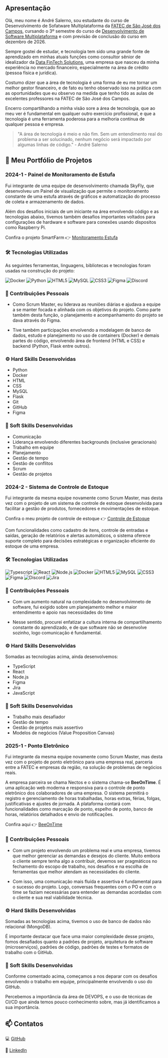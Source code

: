 ## Apresentação

Olá, meu nome é André Salerno, sou estudante do curso de Desenvolvimento de Sofatware Multiplataforma da [FATEC de São José dos Campos](https://sjc.fatec.sp.gov.br/), cursando o 3º semestre do curso de [Desenvolvimento de Software Multiplataforma](https://sjc.fatec.sp.gov.br/curso_dsm) e com previsão de conclusão do curso em dezembro de 2026.

Sempre gostei de estudar, e tecnologia tem sido uma grande fonte de aprendizado em minhas atuais funções como consultor sênior de idealizador da [Data FinTech Solutions](https://www.datafintechsolutions.com/), uma empresa que nasceu da minha experiência no mercado financeiro, especialmente na área de crédito (pessoa física e jurídica).

Costumo dizer que a área de tecnologia é uma forma de eu me tornar um melhor gestor financeiro, e de fato eu tenho observado isso na prática com as oportunidades que eu observo na medida que tenho tido as aulas de excelentes professores na FATEC de São José dos Campos.

Encerro compartilhando a minha visão sore a área de tecnologia, que ao meu ver é fundamental em qualquer outro exercício profissional, e que a tecnologia é uma ferramenta poderosa para a melhoria contínua de qualquer pessoa e empresa.

> "A área de tecnologia é meio e não fim. Sem um entendimento real do problema a ser solucinado, nenhum negócio será impactado por algumas linhas de código." - André Salerno

## 🧠 Meu Portfólio de Projetos

### **2024-1** - Painel de Monitoramento de Estufa

Fui integrante de uma equipe de desenvolvimento chamada SkyFly, que desenvolveu um Painel de visualização que permite o monitoramento constante de uma estufa através de gráficos e automatização do processo de coleta e armazenamento de dados.

Além dos desafios iniciais de um iniciante na área envolvendo código e as tecnologias abaixo, tivemos também desafios importantes voltados para configurações de hardware e software para conexões usando dispositos como Raspberry Pi.

Confira o projeto SmartFarm 👉 [Monitoramento Estufa](https://github.com/SkyFlyTeam/SmartFarm)


### 🛠️ Tecnologias Utilizadas

As seguintes ferramentas, linguagens, bibliotecas e tecnologias foram usadas na construção do projeto:

![Docker](https://img.shields.io/badge/docker-%230db7ed.svg?style=for-the-badge&logo=docker&logoColor=white)
![Python](https://img.shields.io/badge/python-3670A0?style=for-the-badge&logo=python&logoColor=ffdd54)
![HTML5](https://img.shields.io/badge/html5-%23E34F26.svg?style=for-the-badge&logo=html5&logoColor=white)
![MySQL](https://img.shields.io/badge/mysql-4479A1.svg?style=for-the-badge&logo=mysql&logoColor=white)
![CSS3](https://img.shields.io/badge/css3-%231572B6.svg?style=for-the-badge&logo=css3&logoColor=white)
![Figma](https://img.shields.io/badge/figma-%23F24E1E.svg?style=for-the-badge&logo=figma&logoColor=white)
![Discord](https://img.shields.io/badge/Discord-%235865F2.svg?style=for-the-badge&logo=discord&logoColor=white)

### 👥 Contribuições Pessoais

- Como Scrum Master, eu liderava as reuniões diárias e ajudava a equipe a se manter focada e alinhada com os objetivos do projeto. Como parte também desta função, o planejamento e acompanhamento do projeto se dava através do Figma.

- Tive também participações envolvendo a modelagem de banco de dados, estudo e planejamento no uso de containers (Docker) e demais partes do código, envolvendo área de frontend (HTML e CSS) e backend (Python, Flask entre outros).

### ⚙️ Hard Skills Desenvolvidas

- Python
- Docker
- HTML
- CSS
- MySQL
- Flask
- Git
- GitHub
- Figma

### 🧠 Soft Skills Desenvolvidas

- Comunicação
- Liderança envolvendo diferentes backgrounds (inclusive geracionais)
- Trabalho em equipe
- Planejamento
- Gestão de tempo
- Gestão de conflitos
- Scrum
- Gestão de projetos

### **2024-2** - Sistema de Controle de Estoque

Fui integrante da mesma equipe novamente como Scrum Master, mas desta vez com o projeto de um sistema de controle de estoque desenvolvida para facilitar a gestão de produtos, fornecedores e movimentações de estoque.

Confira o meu projeto de controle de estoque 👉 [Controle de Estoque](https://github.com/SkyFlyTeam/cloudStock)


Com funcionalidades como cadastro de itens, controle de entradas e saídas, geração de relatórios e alertas automáticos, o sistema oferece suporte completo para decisões estratégicas e organização eficiente do estoque de uma empresa.

### 🛠️ Tecnologias Utilizadas

![Typescript](https://img.shields.io/badge/TypeScript-20232A?style=for-the-badge&logo=typescript&logoColor=007ACC)
![React](https://img.shields.io/badge/React-20232A?style=for-the-badge&logo=react&logoColor=61DAFB)
![Node.js](https://img.shields.io/badge/Node%20js-20232A?style=for-the-badge&logo=nodedotjs&logoColor=339933)
![Docker](https://img.shields.io/badge/docker-20232A?style=for-the-badge&logo=docker&logoColor=87CEEB)
![HTML5](https://img.shields.io/badge/html5-20232A?style=for-the-badge&logo=html5&logoColor=FF6347)
![MySQL](https://img.shields.io/badge/mysql-20232A?style=for-the-badge&logo=mysql&logoColor=4682B4)
![CSS3](https://img.shields.io/badge/css3-20232A?style=for-the-badge&logo=css3&logoColor=4682B4)
![Figma](https://img.shields.io/badge/figma-20232A?style=for-the-badge&logo=figma&logoColor=800000)
![Discord](https://img.shields.io/badge/Discord-20232A?style=for-the-badge&logo=discord&logoColor=61DAFB)
![Jira](https://img.shields.io/badge/Jira-20232A?style=for-the-badge&logo=Jira&logoColor=4169E1)

### 👥 Contribuições Pessoais

- Com um aumento natural na complexidade no desenvolvimneto de software, fui exigido sobre um planejamento melhor e maior entendimento e apoio nas necessidades do time

- Nesse sentido, procurei enfatizar a cultura interna de compartilhamento constante do aprendizado, e de que software não se desenvolve sozinho, logo comunicação é fundamental.

### ⚙️ Hard Skills Desenvolvidas

Somadas as tecnologias acima, ainda desenvolvemos:

- TypeScript
- React
- Node.js
- Figma
- Jira
- JavaScript

### 🧠 Soft Skills Desenvolvidas

- Trabalho mais desafiador
- Gestão de tempo
- Gestão de projetos mais assertivo
- Modelos de negócios (Value Proposition Canvas)

### **2025-1** - Ponto Eletrônico

Fui integrante da mesma equipe novamente como Scrum Master, mas desta vez com o projeto de ponto eletrônico para uma empresa real, parceria entre a FATEC e empresas da região, na solução de problemas de negócios reais.

A empresa parceira se chama Nectos e o sistema chama-se **BeeOnTime**. É uma aplicação web moderna e responsiva para o controle de ponto eletrônico dos colaboradores de uma empresa. O sistema permitirá o registro e gerenciamento de horas trabalhadas, horas extras, férias, folgas, justificativas e ajustes de jornada. A plataforma contará com funcionalidades como marcação de ponto, espelho de ponto, banco de horas, relatórios detalhados e envio de notificações.

Confira aqui 👉 [BeeOnTime](https://github.com/SkyFlyTeam/beeOnTime-documentation)

### 👥 Contribuições Pessoais

- Com um projeto envolvendo um problema real e uma empresa, tivemos que melhor gerenciar as demandas e desejos do cliente. Muito embora o cliente sempre tenha algo a contribuir, devemos ser pragmáticos no fechamento do escopo de trabalho, nos desafios e na escolha de ferramentas que melhor atendam as necessidades do cliente.

- Com isso, uma comunicação mais fluída e assertiva é fundamental para o sucesso do projeto. Logo, conversas frequentes com o PO e com o time se faziam necessárias para entender as demandas acordadas com o cliente e sua real viabilidade técnica.

### ⚙️ Hard Skills Desenvolvidas

Somadas as tecnologias acima, tivemos o uso de banco de dados não relacional (MongoDB).

É importante destacar que face uma maior complexidade desse projeto, fomos desafiados quanto a padrões de projeto, arquitetura de software (microserviços), padrões de código, padrões de testes e formatos de trabalho com o GitHub.


### 🧠 Soft Skills Desenvolvidas

Conforme comentado acima, começamos a nos deparar com os desafios envolvendo o trabalho em equipe, principalmente envolvendo o uso do GitHub.

Percebemos a importância da área de DEVOPS, e o uso de técnicas de CI/CD que ainda temos pouco conhecimento sobre, mas já identificamos a sua importância.

## 📫 Contatos

💻 [GitHub](https://github.com/andresalerno)

💼 [LinkedIn](https://www.linkedin.com/in/andresalerno/)
